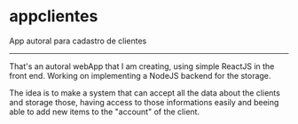 # appclientes
App autoral para cadastro de clientes

-------------------------------------------------------------------------------------------------------------------------------

That's an autoral webApp that I am creating, using simple ReactJS in the front end.
Working on implementing a NodeJS backend for the storage.



The idea is to make a system that can accept all the data about the clients and storage those, having access to those informations easily and beeing able to add new items to the "account" of the client.

